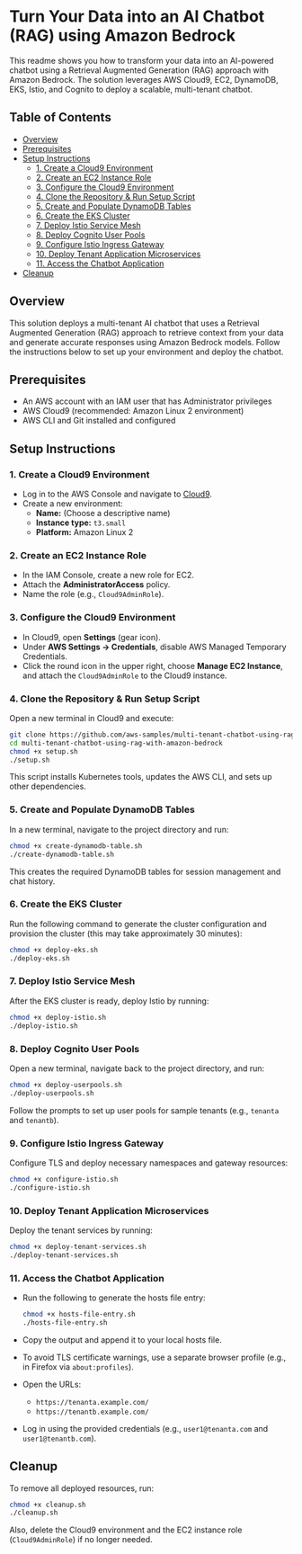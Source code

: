 # Turn Your Data into an AI Chatbot (RAG) using Amazon Bedrock

This readme shows you how to transform your data into an AI-powered chatbot using a Retrieval Augmented Generation (RAG) approach with Amazon Bedrock. The solution leverages AWS Cloud9, EC2, DynamoDB, EKS, Istio, and Cognito to deploy a scalable, multi-tenant chatbot.

## Table of Contents

- [Overview](#overview)
- [Prerequisites](#prerequisites)
- [Setup Instructions](#setup-instructions)
  - [1. Create a Cloud9 Environment](#1-create-a-cloud9-environment)
  - [2. Create an EC2 Instance Role](#2-create-an-ec2-instance-role)
  - [3. Configure the Cloud9 Environment](#3-configure-the-cloud9-environment)
  - [4. Clone the Repository & Run Setup Script](#4-clone-the-repository--run-setup-script)
  - [5. Create and Populate DynamoDB Tables](#5-create-and-populate-dynamodb-tables)
  - [6. Create the EKS Cluster](#6-create-the-eks-cluster)
  - [7. Deploy Istio Service Mesh](#7-deploy-istio-service-mesh)
  - [8. Deploy Cognito User Pools](#8-deploy-cognito-user-pools)
  - [9. Configure Istio Ingress Gateway](#9-configure-istio-ingress-gateway)
  - [10. Deploy Tenant Application Microservices](#10-deploy-tenant-application-microservices)
  - [11. Access the Chatbot Application](#11-access-the-chatbot-application)
- [Cleanup](#cleanup)

## Overview

This solution deploys a multi-tenant AI chatbot that uses a Retrieval Augmented Generation (RAG) approach to retrieve context from your data and generate accurate responses using Amazon Bedrock models. Follow the instructions below to set up your environment and deploy the chatbot.

## Prerequisites

- An AWS account with an IAM user that has Administrator privileges
- AWS Cloud9 (recommended: Amazon Linux 2 environment)
- AWS CLI and Git installed and configured

## Setup Instructions

### 1. Create a Cloud9 Environment

- Log in to the AWS Console and navigate to [Cloud9](https://console.aws.amazon.com/cloud9/).
- Create a new environment:
  - **Name:** (Choose a descriptive name)
  - **Instance type:** `t3.small`
  - **Platform:** Amazon Linux 2

### 2. Create an EC2 Instance Role

- In the IAM Console, create a new role for EC2.
- Attach the **AdministratorAccess** policy.
- Name the role (e.g., `Cloud9AdminRole`).

### 3. Configure the Cloud9 Environment

- In Cloud9, open **Settings** (gear icon).
- Under **AWS Settings → Credentials**, disable AWS Managed Temporary Credentials.
- Click the round icon in the upper right, choose **Manage EC2 Instance**, and attach the `Cloud9AdminRole` to the Cloud9 instance.

### 4. Clone the Repository & Run Setup Script

Open a new terminal in Cloud9 and execute:

```bash
git clone https://github.com/aws-samples/multi-tenant-chatbot-using-rag-with-amazon-bedrock.git
cd multi-tenant-chatbot-using-rag-with-amazon-bedrock
chmod +x setup.sh
./setup.sh
```

This script installs Kubernetes tools, updates the AWS CLI, and sets up other dependencies.

### 5. Create and Populate DynamoDB Tables

In a new terminal, navigate to the project directory and run:

```bash
chmod +x create-dynamodb-table.sh
./create-dynamodb-table.sh
```

This creates the required DynamoDB tables for session management and chat history.

### 6. Create the EKS Cluster

Run the following command to generate the cluster configuration and provision the cluster (this may take approximately 30 minutes):

```bash
chmod +x deploy-eks.sh
./deploy-eks.sh
```

### 7. Deploy Istio Service Mesh

After the EKS cluster is ready, deploy Istio by running:

```bash
chmod +x deploy-istio.sh  
./deploy-istio.sh
```

### 8. Deploy Cognito User Pools

Open a new terminal, navigate back to the project directory, and run:

```bash
chmod +x deploy-userpools.sh
./deploy-userpools.sh
```

Follow the prompts to set up user pools for sample tenants (e.g., `tenanta` and `tenantb`).

### 9. Configure Istio Ingress Gateway

Configure TLS and deploy necessary namespaces and gateway resources:

```bash
chmod +x configure-istio.sh
./configure-istio.sh
```

### 10. Deploy Tenant Application Microservices

Deploy the tenant services by running:

```bash  
chmod +x deploy-tenant-services.sh
./deploy-tenant-services.sh
```

### 11. Access the Chatbot Application

- Run the following to generate the hosts file entry:

  ```bash
  chmod +x hosts-file-entry.sh
  ./hosts-file-entry.sh  
  ```

- Copy the output and append it to your local hosts file.
- To avoid TLS certificate warnings, use a separate browser profile (e.g., in Firefox via `about:profiles`).
- Open the URLs:
  - `https://tenanta.example.com/`
  - `https://tenantb.example.com/`
- Log in using the provided credentials (e.g., `user1@tenanta.com` and `user1@tenantb.com`).

## Cleanup

To remove all deployed resources, run:

```bash
chmod +x cleanup.sh
./cleanup.sh
```

Also, delete the Cloud9 environment and the EC2 instance role (`Cloud9AdminRole`) if no longer needed.
